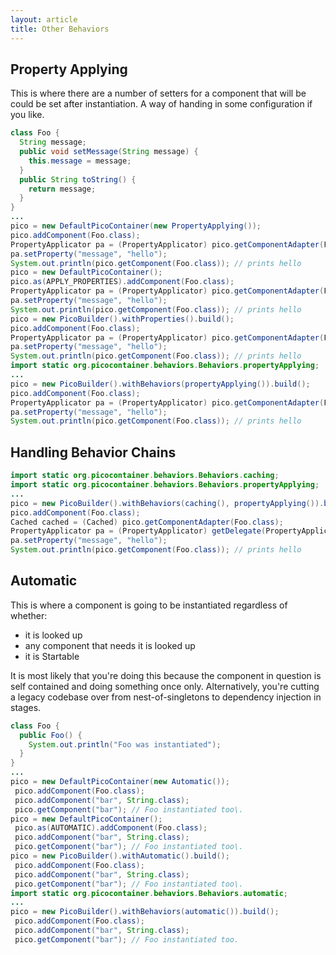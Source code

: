 ```yaml
---
layout: article
title: Other Behaviors
---
```


## Property Applying

This is where there are a number of setters for a component that will be could be set after instantiation. A way of handing in some configuration if you like.

```java
class Foo {  
  String message;  
  public void setMessage(String message) {  
    this.message = message;  
  }  
  public String toString() {  
    return message;  
  }  
}  
...  
pico = new DefaultPicoContainer(new PropertyApplying());  
pico.addComponent(Foo.class);  
PropertyApplicator pa = (PropertyApplicator) pico.getComponentAdapter(Foo.class);  
pa.setProperty("message", "hello");  
System.out.println(pico.getComponent(Foo.class)); // prints hello  
pico = new DefaultPicoContainer();  
pico.as(APPLY_PROPERTIES).addComponent(Foo.class);  
PropertyApplicator pa = (PropertyApplicator) pico.getComponentAdapter(Foo.class);  
pa.setProperty("message", "hello");  
System.out.println(pico.getComponent(Foo.class)); // prints hello  
pico = new PicoBuilder().withProperties().build();  
pico.addComponent(Foo.class);  
PropertyApplicator pa = (PropertyApplicator) pico.getComponentAdapter(Foo.class);  
pa.setProperty("message", "hello");  
System.out.println(pico.getComponent(Foo.class)); // prints hello  
import static org.picocontainer.behaviors.Behaviors.propertyApplying;  
...  
pico = new PicoBuilder().withBehaviors(propertyApplying()).build();  
pico.addComponent(Foo.class);  
PropertyApplicator pa = (PropertyApplicator) pico.getComponentAdapter(Foo.class);  
pa.setProperty("message", "hello");  
System.out.println(pico.getComponent(Foo.class)); // prints hello  
```

## Handling Behavior Chains

```java
import static org.picocontainer.behaviors.Behaviors.caching;  
import static org.picocontainer.behaviors.Behaviors.propertyApplying;  
...  
pico = new PicoBuilder().withBehaviors(caching(), propertyApplying()).build();  
pico.addComponent(Foo.class);  
Cached cached = (Cached) pico.getComponentAdapter(Foo.class);  
PropertyApplicator pa = (PropertyApplicator) getDelegate(PropertyApplicator.class);  
pa.setProperty("message", "hello");  
System.out.println(pico.getComponent(Foo.class)); // prints hello  
```

## Automatic

This is where a component is going to be instantiated regardless of whether:

-   it is looked up
-   any component that needs it is looked up
-   it is Startable

It is most likely that you're doing this because the component in question is self contained and doing something once only. Alternatively, you're cutting a legacy codebase over from nest-of-singletons to dependency injection in stages.

```java
class Foo { 
  public Foo() { 
    System.out.println("Foo was instantiated"); 
  } 
}
...
pico = new DefaultPicoContainer(new Automatic());
 pico.addComponent(Foo.class);
 pico.addComponent("bar", String.class);
 pico.getComponent("bar"); // Foo instantiated too\.
pico = new DefaultPicoContainer();
 pico.as(AUTOMATIC).addComponent(Foo.class);
 pico.addComponent("bar", String.class);
 pico.getComponent("bar"); // Foo instantiated too\.
pico = new PicoBuilder().withAutomatic().build();
 pico.addComponent(Foo.class);
 pico.addComponent("bar", String.class);
 pico.getComponent("bar"); // Foo instantiated too\.
import static org.picocontainer.behaviors.Behaviors.automatic;
...
pico = new PicoBuilder().withBehaviors(automatic()).build();
 pico.addComponent(Foo.class);
 pico.addComponent("bar", String.class);
 pico.getComponent("bar"); // Foo instantiated too.
```
